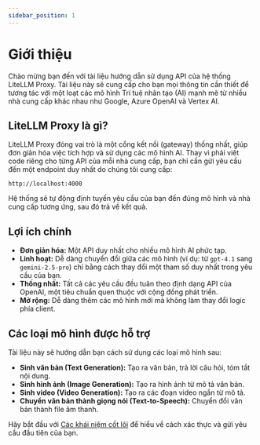 ```yaml
---
sidebar_position: 1
---
```


# Giới thiệu

Chào mừng bạn đến với tài liệu hướng dẫn sử dụng API của hệ thống LiteLLM Proxy. Tài liệu này sẽ cung cấp cho bạn mọi thông tin cần thiết để tương tác với một loạt các mô hình Trí tuệ nhân tạo (AI) mạnh mẽ từ nhiều nhà cung cấp khác nhau như Google, Azure OpenAI và Vertex AI.

## LiteLLM Proxy là gì?

LiteLLM Proxy đóng vai trò là một cổng kết nối (gateway) thống nhất, giúp đơn giản hóa việc tích hợp và sử dụng các mô hình AI. Thay vì phải viết code riêng cho từng API của mỗi nhà cung cấp, bạn chỉ cần gửi yêu cầu đến một endpoint duy nhất do chúng tôi cung cấp:

`http://localhost:4000`

Hệ thống sẽ tự động định tuyến yêu cầu của bạn đến đúng mô hình và nhà cung cấp tương ứng, sau đó trả về kết quả.

## Lợi ích chính

- **Đơn giản hóa:** Một API duy nhất cho nhiều mô hình AI phức tạp.
- **Linh hoạt:** Dễ dàng chuyển đổi giữa các mô hình (ví dụ: từ `gpt-4.1` sang `gemini-2.5-pro`) chỉ bằng cách thay đổi một tham số duy nhất trong yêu cầu của bạn.
- **Thống nhất:** Tất cả các yêu cầu đều tuân theo định dạng API của OpenAI, một tiêu chuẩn quen thuộc với cộng đồng phát triển.
- **Mở rộng:** Dễ dàng thêm các mô hình mới mà không làm thay đổi logic phía client.

## Các loại mô hình được hỗ trợ

Tài liệu này sẽ hướng dẫn bạn cách sử dụng các loại mô hình sau:

- **Sinh văn bản (Text Generation):** Tạo ra văn bản, trả lời câu hỏi, tóm tắt nội dung.
- **Sinh hình ảnh (Image Generation):** Tạo ra hình ảnh từ mô tả văn bản.
- **Sinh video (Video Generation):** Tạo ra các đoạn video ngắn từ mô tả.
- **Chuyển văn bản thành giọng nói (Text-to-Speech):** Chuyển đổi văn bản thành file âm thanh.

Hãy bắt đầu với [Các khái niệm cốt lõi](./core-concepts.md) để hiểu về cách xác thực và gửi yêu cầu đầu tiên của bạn.
